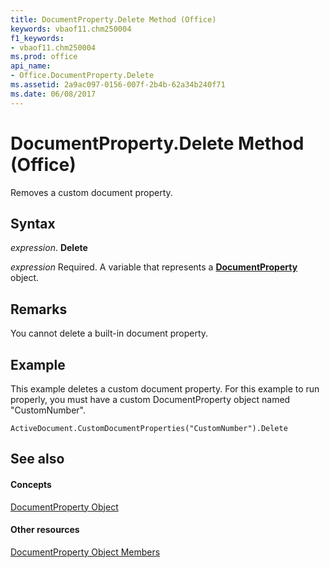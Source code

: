 ```yaml
---
title: DocumentProperty.Delete Method (Office)
keywords: vbaof11.chm250004
f1_keywords:
- vbaof11.chm250004
ms.prod: office
api_name:
- Office.DocumentProperty.Delete
ms.assetid: 2a9ac097-0156-007f-2b4b-62a34b240f71
ms.date: 06/08/2017
---
```



# DocumentProperty.Delete Method (Office)

Removes a custom document property.


## Syntax

 _expression_. **Delete**

 _expression_ Required. A variable that represents a **[DocumentProperty](documentproperty-object-office.md)** object.


## Remarks

You cannot delete a built-in document property.


## Example

This example deletes a custom document property. For this example to run properly, you must have a custom DocumentProperty object named "CustomNumber".


```
ActiveDocument.CustomDocumentProperties("CustomNumber").Delete
```


## See also


#### Concepts


[DocumentProperty Object](documentproperty-object-office.md)
#### Other resources


[DocumentProperty Object Members](documentproperty-members-office.md)

